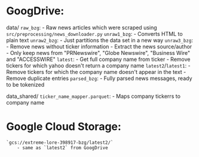 GoogDrive:
=========
data/
    `raw_bzg`: 
        - Raw news articles which were scraped using `src/preprocessing/news_downloader.py`
    `unraw1_bzg`: 
        - Converts HTML to plain text
    `unraw2_bzg`:
        - Just partitions the data set in a new way
    `unraw3_bzg`:
        - Remove news without ticker information
        - Extract the news source/author
        - Only keep news from "PRNewswire", "Globe Newswire", "Business Wire" and "ACCESSWIRE"
    `latest`: 
        - Get full company name from ticker
        - Remove tickers for which yahoo doesn't return a company name
    `latest2`/`latest1`:
        - Remove tickers for which the company name doesn't appear in the text
        - Remove duplicate entries
    `parsed_bzg`:
        - Fully parsed news messages, ready to be tokenized

data_shared/
    `ticker_name_mapper.parquet`:
        - Maps company tickerrs to company name


Google Cloud Storage:
======================
    `gcs://extreme-lore-398917-bzg/latest2/`
        - same as `latest2` from GoogDrive